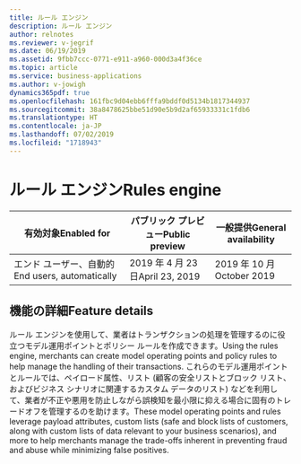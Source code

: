 ```yaml
---
title: ルール エンジン
description: ルール エンジン
author: relnotes
ms.reviewer: v-jegrif
ms.date: 06/19/2019
ms.assetid: 9fbb7ccc-0771-e911-a960-000d3a4f36ce
ms.topic: article
ms.service: business-applications
ms.author: v-jowigh
dynamics365pdf: true
ms.openlocfilehash: 161fbc9d04ebb6fffa9bddf0d5134b1817344937
ms.sourcegitcommit: 38a8478625bbe51d90e5b9d2af65933331c1fdb6
ms.translationtype: HT
ms.contentlocale: ja-JP
ms.lasthandoff: 07/02/2019
ms.locfileid: "1718943"
---
```

# <a name="rules-engine"></a><span data-ttu-id="9111f-103">ルール エンジン</span><span class="sxs-lookup"><span data-stu-id="9111f-103">Rules engine</span></span>


| <span data-ttu-id="9111f-104">有効対象</span><span class="sxs-lookup"><span data-stu-id="9111f-104">Enabled for</span></span>    |  <span data-ttu-id="9111f-105">パブリック プレビュー</span><span class="sxs-lookup"><span data-stu-id="9111f-105">Public preview</span></span> | <span data-ttu-id="9111f-106">一般提供</span><span class="sxs-lookup"><span data-stu-id="9111f-106">General availability</span></span> | 
| ---------- | ---------- |---------- |
|<span data-ttu-id="9111f-107">エンド ユーザー、自動的</span><span class="sxs-lookup"><span data-stu-id="9111f-107">End users, automatically</span></span>|<span data-ttu-id="9111f-108">2019 年 4 月 23 日</span><span class="sxs-lookup"><span data-stu-id="9111f-108">April 23, 2019</span></span>| <span data-ttu-id="9111f-109">2019 年 10 月</span><span class="sxs-lookup"><span data-stu-id="9111f-109">October 2019</span></span>|






## <a name="feature-details"></a><span data-ttu-id="9111f-110">機能の詳細</span><span class="sxs-lookup"><span data-stu-id="9111f-110">Feature details</span></span>
<!--feature detail start -->
<span data-ttu-id="9111f-111">ルール エンジンを使用して、業者はトランザクションの処理を管理するのに役立つモデル運用ポイントとポリシー ルールを作成できます。</span><span class="sxs-lookup"><span data-stu-id="9111f-111">Using the rules engine, merchants can create model operating points and policy rules to help manage the handling of their transactions.</span></span> <span data-ttu-id="9111f-112">これらのモデル運用ポイントとルールでは、ペイロード属性、リスト (顧客の安全リストとブロック リスト、およびビジネス シナリオに関連するカスタム データのリスト) などを利用して、業者が不正や悪用を防止しながら誤検知を最小限に抑える場合に固有のトレードオフを管理するのを助けます。</span><span class="sxs-lookup"><span data-stu-id="9111f-112">These model operating points and rules leverage payload attributes, custom lists (safe and block lists of customers, along with custom lists of data relevant to your business scenarios), and more to help merchants manage the trade-offs inherent in preventing fraud and abuse while minimizing false positives.</span></span>
<!--feature detail end -->










